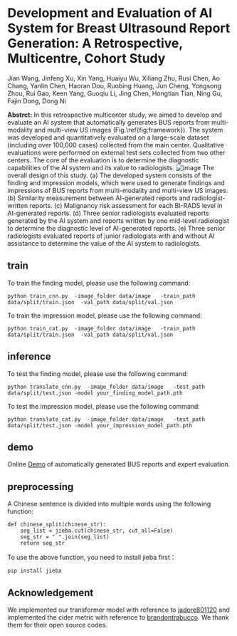 # Development and Evaluation of AI System for Breast Ultrasound Report Generation: A Retrospective, Multicentre, Cohort Study

Jian Wang,
Jinfeng Xu,
Xin Yang,
Huaiyu Wu,
Xiliang Zhu,
Rusi Chen,
Ao Chang,
Yanlin Chen,
Haoran Dou,
Ruobing Huang,
Jun Cheng,
Yongsong Zhou,
Rui Gao,
Keen Yang,
Guoqiu Li,
Jing Chen,
Hongtian Tian,
Ning Gu,
Fajin Dong,
Dong Ni

**Abstrct:** In this retrospective multicenter study, we aimed to develop and evaluate an AI system that automatically generates BUS reports from multi-modality and multi-view US images (Fig.\ref{fig:framework}). The system was developed and quantitatively evaluated on a large-scale dataset (including over 100,000 cases) collected from the main center. Qualitative evaluations were performed on external test sets collected from two other centers. The core of the evaluation is to determine the diagnostic capabilities of the AI system and its value to radiologists.
![image](https://github.com/TIanCat/Breast_US_Report_Generation/blob/main/figure/framework.png)
The overall design of this study. (a) The developed system consists of the finding and impression models, which were used to generate findings and impressions of BUS reports from multi-modality and multi-view US images. (b) Similarity measurement between AI-generated reports and radiologist-written reports. (c) Malignancy risk assessment for each BI-RADS level in AI-generated reports. (d) Three senior radiologists evaluated reports generated by the AI system and reports written by one mid-level radiologist to determine the diagnostic level of AI-generated reports. (e) Three senior radiologists evaluated reports of junior radiologists with and without AI assistance to determine the value of the AI system to radiologists.


## train
To train the finding model, please use the following command:
```
python train_cnn.py  -image_folder data/image   -train_path  data/split/train.json  -val_path data/split/val.json
```

To train the impression model, please use the following command:
```
python train_cat.py  -image_folder data/image   -train_path  data/split/train.json  -val_path data/split/val.json
```

## inference
To test the finding model, please use the following command:
```
python translate_cnn.py  -image_folder data/image   -test_path  data/split/test.json -model your_finding_model_path.pth
```

To test the impression model, please use the following command:
```
python translate_cat.py  -image_folder data/image   -test_path  data/split/test.json -model your_impression_model_path.pth
```

## demo
Online [Demo](http://www.ai4busrg.com/) of automatically generated BUS reports and expert evaluation.

## preprocessing
A Chinese sentence is divided into multiple words using the following function:
```
def chinese_split(chinese_str):
    seg_list = jieba.cut(chinese_str, cut_all=False)
    seg_str = " ".join(seg_list)
    return seg_str
```
To use the above function, you need to install jieba first：
```
pip install jieba
```
## Acknowledgement
We implemented our transformer model with reference to [jadore801120](https://github.com/jadore801120/attention-is-all-you-need-pytorch/tree/master) and implemented the cider metric with reference to [brandontrabucco](https://github.com/brandontrabucco/cider). We thank them for their open source codes.
